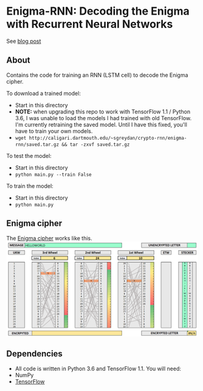 Enigma-RNN: Decoding the Enigma with Recurrent Neural Networks
=======
See [blog post](https://greydanus.github.io/2017/01/07/enigma-rnn/)

About
--------
Contains the code for training an RNN (LSTM cell) to decode the Enigma cipher.

To download a trained model:
* Start in this directory
* **NOTE:** when upgrading this repo to work with TensorFlow 1.1 / Python 3.6, I was unable to load the models I had trained with old TensorFlow. I'm currently retraining the saved model. Until I have this fixed, you'll have to train your own models.
* `wget http://caligari.dartmouth.edu/~sgreydan/crypto-rnn/enigma-rnn/saved.tar.gz && tar -zxvf saved.tar.gz`

To test the model:
* Start in this directory
* `python main.py --train False`

To train the model:
* Start in this directory
* `python main.py`

Enigma cipher
--------
The [Enigma cipher](https://en.wikipedia.org/wiki/Enigma_machine) works like this.
![Enigma cipher](../static/enigma.gif?raw=true)

Dependencies
--------
* All code is written in Python 3.6 and TensorFlow 1.1. You will need:
 * NumPy
 * [TensorFlow](https://www.tensorflow.org/install/)
